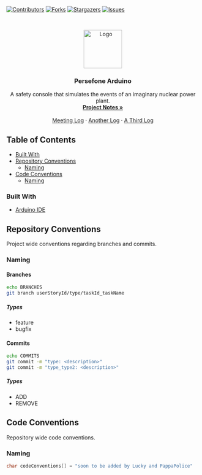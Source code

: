 <!-- PROJECT SHIELDS -->
[![Contributors][contributors-shield]][contributors-url]
[![Forks][forks-shield]][forks-url]
[![Stargazers][stars-shield]][stars-url]
[![Issues][issues-shield]][issues-url]

<!-- PROJECT LOGO -->
<br />
<p align="center">
   <img src="https://image.flaticon.com/icons/svg/605/605255.svg" alt="Logo" width="100" height="100">

  <h3 align="center">Persefone Arduino</h3>

  <p align="center">
    A safety console that simulates the events of an imaginary nuclear power plant.
    <br />
    <a href="https://docs.google.com/document/d/1MvyMiMswEZONcX7VEhS3iGQ1EV0mUhDZG-rRwyo7Jd0/edit">
      <strong>Project Notes »</strong>
    </a>
    <br />
    <br />
    <a href="https://docs.google.com/document/d/1MvyMiMswEZONcX7VEhS3iGQ1EV0mUhDZG-rRwyo7Jd0/edit">Meeting Log</a>
    ·
    <a href="https://docs.google.com/document/d/1MvyMiMswEZONcX7VEhS3iGQ1EV0mUhDZG-rRwyo7Jd0/edit">Another Log</a>
    ·
    <a href="https://docs.google.com/document/d/1MvyMiMswEZONcX7VEhS3iGQ1EV0mUhDZG-rRwyo7Jd0/edit">A Third Log</a>
  </p>
</p>

<!-- TABLE OF CONTENTS -->
## Table of Contents

* [Built With](#built-with)
* [Repository Conventions](#repository-conventions)
  * [Naming](#naming)
* [Code Conventions](#code-conventions)
  * [Naming](#naming)

<!-- Built With -->
### Built With
* [Arduino IDE](https://www.arduino.cc/en/main/software)

<!-- REPOSITORY CONVENTIONS -->
## Repository Conventions
Project wide conventions regarding branches and commits. 

### Naming
#### Branches
```bash
echo BRANCHES
git branch userStoryId/type/taskId_taskName
```
##### Types
* feature
* bugfix

#### Commits
```bash
echo COMMITS
git commit -m "type: <description>"
git commit -m "type_type2: <description>"
```
##### Types
* ADD
* REMOVE
<!-- CODE CONVENTIONS -->
## Code Conventions
Repository wide code conventions.

### Naming
```c++
char codeConventions[] = "soon to be added by Lucky and PappaPolice"
```

<!-- MARKDOWN LINKS & IMAGES -->
<!-- https://www.markdownguide.org/basic-syntax/#reference-style-links -->
[contributors-shield]: https://img.shields.io/github/contributors/Persefone-TMJN10/Arduino.svg?style=flat-square
[contributors-url]: https://github.com/Persefone-TMJN10/Arduino/graphs/contributors
[forks-shield]: https://img.shields.io/github/forks/Persefone-TMJN10/Arduino.svg?style=flat-square
[forks-url]: https://github.com/Persefone-TMJN10/Arduino/network/members
[stars-shield]: https://img.shields.io/github/stars/Persefone-TMJN10/Arduino.svg?style=flat-square
[stars-url]: https://github.com/Persefone-TMJN10/Arduino/stargazers
[issues-shield]: https://img.shields.io/github/issues/Persefone-TMJN10/Arduino.svg?style=flat-square
[issues-url]: https://github.com/Persefone-TMJN10/Arduino/issues
[product-screenshot]: images/screenshot.png
